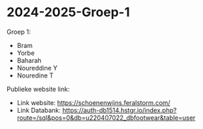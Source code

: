 # 2024-2025-Groep-1
Groep 1:
- Bram
- Yorbe
- Baharah
- Noureddine Y
- Nouredine T


Publieke website link:

- Link website: https://schoenenwijns.feralstorm.com/
- Link Databank: https://auth-db1514.hstgr.io/index.php?route=/sql&pos=0&db=u220407022_dbfootwear&table=user


